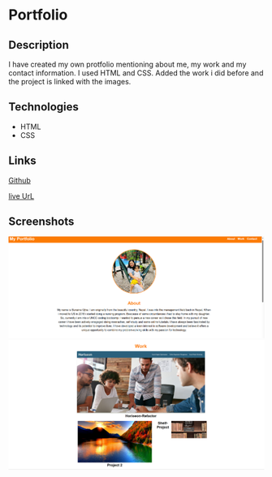 # Portfolio

## Description
I have created my own protfolio mentioning about me, my work and my contact information. I used HTML and CSS. Added the work i did before and the project is linked with the images. 

## Technologies
* HTML
* CSS


## Links 
[Github](https://github.com/sunainaojha/Portfolio)

[live UrL](https://sunainaojha.github.io/Portfolio/)





## Screenshots
![project.pic1](./assets/images/project.pic1.png)
![newpic](./assets/images/newpic.png)
